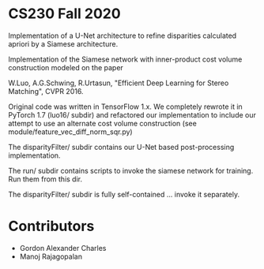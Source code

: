 # CS230 Fall 2020
Implementation of a U-Net architecture to refine disparities calculated apriori by a Siamese architecture.

Implementation of the Siamese network with inner-product cost volume construction modeled on the paper

  W.Luo, A.G.Schwing, R.Urtasun, "Efficient Deep Learning for Stereo Matching", CVPR 2016.

Original code was written in TensorFlow 1.x.
We completely rewrote it in PyTorch 1.7 (luo16/ subdir) and refactored our implementation to include our attempt to use an alternate cost volume construction (see module/feature_vec_diff_norm_sqr.py)

The disparityFilter/ subdir contains our U-Net based post-processing implementation.

The run/ subdir contains scripts to invoke the siamese network for training. Run them from this dir.

The disparityFilter/ subdir is fully self-contained ... invoke it separately.

# Contributors
- Gordon Alexander Charles
- Manoj Rajagopalan

